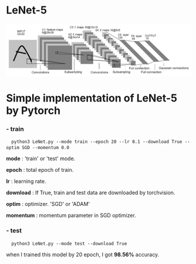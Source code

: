 LeNet-5
==========
![Architecture](./images/LeNet-5_Architecture.JPG)
# __Simple implementation of LeNet-5 by Pytorch__


### - __train__

```
  python3 LeNet.py --mode train --epoch 20 --lr 0.1 --download True --optim SGD --momentum 0.0
```


__mode__ : 'train' or 'test' mode.

__epoch__ : total epoch of train.

__lr__ : learning rate.

__download__ : If True, train and test data are downloaded by torchvision.

__optim__ : optimizer. 'SGD' or 'ADAM'

__momentum__ : momentum parameter in SGD optimizer.


### - __test__

```
  python3 LeNet.py --mode test --download True
```


when I trained this model by 20 epoch, I got __98.56%__ accuracy.
